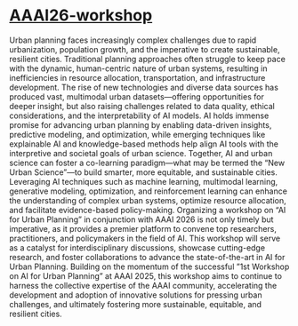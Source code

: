 # [AAAI26-workshop](https://ai-for-urban-planning.github.io/AAAI25-workshop/)

<!-- Urban planning faces increasingly complex challenges due to rapid urbanization, population growth, and the imperative to create sustainable, resilient cities. Traditional urban planning approaches often struggle to keep pace with the dynamic nature of urban environments, leading to inefficiencies in resource allocation, transportation systems, and infrastructure development. Moreover, the advent of new technologies and data sources has generated vast amounts of urban data, presenting both opportunities and challenges in harnessing this data to inform decision-making processes. Artificial Intelligence (AI) holds immense potential to revolutionize urban planning by enabling data-driven insights, predictive modeling, and optimization techniques to address these challenges effectively. Leveraging AI techniques such as machine learning, multimodal learning, generative modeling, optimization, and reinforcement learning can enhance the understanding of complex urban systems, optimize resource allocation, and facilitate evidence-based policy-making. Organizing a workshop on “AI for Urban Planning” in conjunction with AAAI 2025 is not only timely but imperative, as it provides a premier platform to convene top researchers, practitioners, and policymakers in the field of AI. This workshop will serve as a catalyst for interdisciplinary discussions, showcase cutting-edge research, and foster collaborations to advance the state-of-the-art in AI for Urban Planning. By harnessing the collective expertise of the AAAI community, we can accelerate the development and adoption of innovative solutions to address pressing urban challenges, ultimately creating more sustainable, equitable, and resilient cities for the future. -->

Urban planning faces increasingly complex challenges due to rapid urbanization, population growth, and the imperative to create sustainable, resilient cities. Traditional planning approaches often struggle to keep pace with the dynamic, human-centric nature of urban systems, resulting in inefficiencies in resource allocation, transportation, and infrastructure development. The rise of new technologies and diverse data sources has produced vast, multimodal urban datasets—offering opportunities for deeper insight, but also raising challenges related to data quality, ethical considerations, and the interpretability of AI models. AI holds immense promise for advancing urban planning by enabling data-driven insights, predictive modeling, and optimization, while emerging techniques like explainable AI and knowledge-based methods help align AI tools with the interpretive and societal goals of urban science. Together, AI and urban science can foster a co-learning paradigm—what may be termed the “New Urban Science”—to build smarter, more equitable, and sustainable cities.
Leveraging AI techniques such as machine learning, multimodal learning, generative modeling, optimization, and reinforcement learning can enhance the understanding of complex urban systems, optimize resource allocation, and facilitate evidence-based policy-making. Organizing a workshop on “AI for Urban Planning” in conjunction with AAAI 2026 is not only timely but imperative, as it provides a premier platform to convene top researchers, practitioners, and policymakers in the field of AI.
This workshop will serve as a catalyst for interdisciplinary discussions, showcase cutting-edge research, and foster collaborations to advance the state-of-the-art in AI for Urban Planning. Building on the momentum of the successful ”1st Workshop on AI for Urban Planning” at AAAI 2025, this workshop aims to continue to harness the collective expertise of the AAAI community, accelerating the development and adoption of innovative solutions for pressing urban challenges, and ultimately fostering more sustainable, equitable, and resilient cities.

